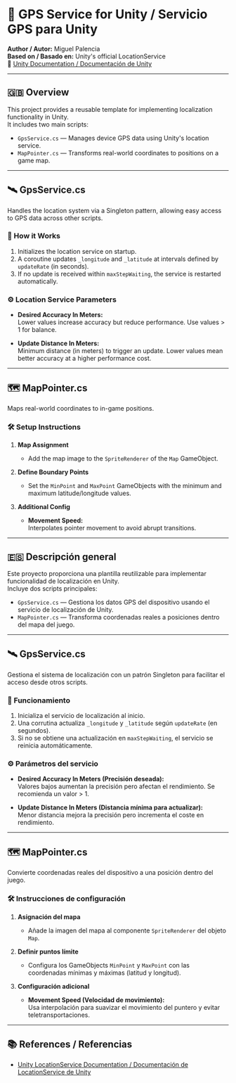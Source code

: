# 📍 GPS Service for Unity / Servicio GPS para Unity

**Author / Autor:** Miguel Palencia  
**Based on / Basado en:** Unity's official LocationService  
🔗 [Unity Documentation / Documentación de Unity](https://docs.unity3d.com/ScriptReference/LocationService.html)

---

## 🇬🇧 Overview

This project provides a reusable template for implementing localization functionality in Unity.  
It includes two main scripts:

- `GpsService.cs` — Manages device GPS data using Unity's location service.
- `MapPointer.cs` — Transforms real-world coordinates to positions on a game map.

---

## 🛰️ GpsService.cs

Handles the location system via a Singleton pattern, allowing easy access to GPS data across other scripts.

### 🔧 How it Works

1. Initializes the location service on startup.
2. A coroutine updates `_longitude` and `_latitude` at intervals defined by `updateRate` (in seconds).
3. If no update is received within `maxStepWaiting`, the service is restarted automatically.

### ⚙️ Location Service Parameters

- **Desired Accuracy In Meters:**  
  Lower values increase accuracy but reduce performance. Use values > 1 for balance.

- **Update Distance In Meters:**  
  Minimum distance (in meters) to trigger an update. Lower values mean better accuracy at a higher performance cost.

---

## 🗺️ MapPointer.cs

Maps real-world coordinates to in-game positions.

### 🛠️ Setup Instructions

1. **Map Assignment**  
   - Add the map image to the `SpriteRenderer` of the `Map` GameObject.

2. **Define Boundary Points**  
   - Set the `MinPoint` and `MaxPoint` GameObjects with the minimum and maximum latitude/longitude values.

3. **Additional Config**  
   - **Movement Speed:**  
     Interpolates pointer movement to avoid abrupt transitions.

---

## 🇪🇸 Descripción general

Este proyecto proporciona una plantilla reutilizable para implementar funcionalidad de localización en Unity.  
Incluye dos scripts principales:

- `GpsService.cs` — Gestiona los datos GPS del dispositivo usando el servicio de localización de Unity.
- `MapPointer.cs` — Transforma coordenadas reales a posiciones dentro del mapa del juego.

---

## 🛰️ GpsService.cs

Gestiona el sistema de localización con un patrón Singleton para facilitar el acceso desde otros scripts.

### 🔧 Funcionamiento

1. Inicializa el servicio de localización al inicio.
2. Una corrutina actualiza `_longitude` y `_latitude` según `updateRate` (en segundos).
3. Si no se obtiene una actualización en `maxStepWaiting`, el servicio se reinicia automáticamente.

### ⚙️ Parámetros del servicio

- **Desired Accuracy In Meters (Precisión deseada):**  
  Valores bajos aumentan la precisión pero afectan el rendimiento. Se recomienda un valor > 1.

- **Update Distance In Meters (Distancia mínima para actualizar):**  
  Menor distancia mejora la precisión pero incrementa el coste en rendimiento.

---

## 🗺️ MapPointer.cs

Convierte coordenadas reales del dispositivo a una posición dentro del juego.

### 🛠️ Instrucciones de configuración

1. **Asignación del mapa**  
   - Añade la imagen del mapa al componente `SpriteRenderer` del objeto `Map`.

2. **Definir puntos límite**  
   - Configura los GameObjects `MinPoint` y `MaxPoint` con las coordenadas mínimas y máximas (latitud y longitud).

3. **Configuración adicional**  
   - **Movement Speed (Velocidad de movimiento):**  
     Usa interpolación para suavizar el movimiento del puntero y evitar teletransportaciones.

---

## 📚 References / Referencias

- [Unity LocationService Documentation / Documentación de LocationService de Unity](https://docs.unity3d.com/ScriptReference/LocationService.html)
